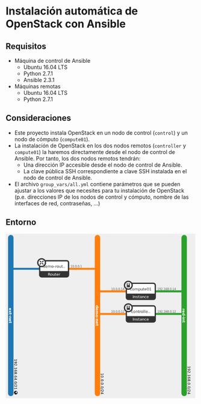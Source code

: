 # Instalación automática de OpenStack con Ansible

## Requisitos

* Máquina de control de Ansible
  * Ubuntu 16.04 LTS
  * Python 2.7.1
  * Ansible 2.3.1
* Máquinas remotas
  * Ubuntu 16.04 LTS
  * Python 2.7.1

## Consideraciones

* Este proyecto instala OpenStack en un nodo de control (`control`) y un nodo de cómputo (`compute01`).
* La instalación de OpenStack en los dos nodos remotos (`controller` y `compute01`) la haremos directamente desde el nodo de control de Ansible. Por tanto, los dos nodos remotos tendrán:
  * Una dirección IP accesible desde el nodo de control de Ansible.
  * La clave pública SSH correspondiente a clave SSH instalada en el nodo de control de Ansible.
* El archivo `group_vars/all.yml` contiene parámetros que se pueden ajustar a los valores que necesites para tu instalación de OpenStack (p.e. direcciones IP de los nodos de control y cómputo, nombre de las interfaces de red, contraseñas, ...)

## Entorno

![](doc/architecture.png)
